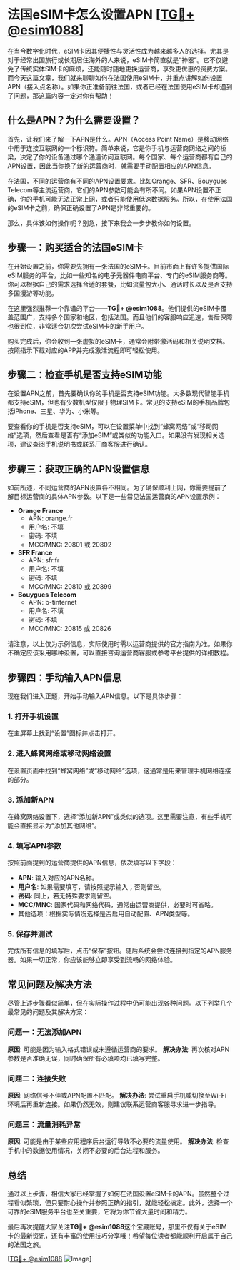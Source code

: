 # 法国eSIM卡怎么设置APN [[TG💪+ @esim1088](https://t.me/s/esim1088)]

在当今数字化时代，eSIM卡因其便捷性与灵活性成为越来越多人的选择。尤其是对于经常出国旅行或长期居住海外的人来说，eSIM卡简直就是“神器”。它不仅避免了传统实体SIM卡的麻烦，还能随时随地更换运营商，享受更优惠的资费方案。而今天这篇文章，我们就来聊聊如何在法国使用eSIM卡，并重点讲解如何设置APN（接入点名称）。如果你正准备前往法国，或者已经在法国使用eSIM卡却遇到了问题，那这篇内容一定对你有帮助！

## 什么是APN？为什么需要设置？

首先，让我们来了解一下APN是什么。APN（Access Point Name）是移动网络中用于连接互联网的一个标识符。简单来说，它是你手机与运营商网络之间的桥梁，决定了你的设备通过哪个通道访问互联网。每个国家、每个运营商都有自己的APN设置，因此当你换了新的运营商时，就需要手动配置相应的APN信息。

在法国，不同的运营商有不同的APN设置要求。比如Orange、SFR、Bouygues Telecom等主流运营商，它们的APN参数可能会有所不同。如果APN设置不正确，你的手机可能无法正常上网，或者只能使用低速数据服务。所以，在使用法国的eSIM卡之前，确保正确设置了APN是非常重要的。

那么，具体该如何操作呢？别急，接下来我会一步步教你如何设置。

## 步骤一：购买适合的法国eSIM卡

在开始设置之前，你需要先拥有一张法国的eSIM卡。目前市面上有许多提供国际eSIM服务的平台，比如一些知名的电子元器件电商平台、专门的eSIM服务商等。你可以根据自己的需求选择合适的套餐，比如流量包大小、通话时长以及是否支持多国漫游等功能。

在这里强烈推荐一个靠谱的平台——**TG💪+ @esim1088**。他们提供的eSIM卡覆盖范围广，支持多个国家和地区，包括法国。而且他们的客服响应迅速，售后保障也很到位，非常适合初次尝试eSIM卡的新手用户。

购买完成后，你会收到一张虚拟的eSIM卡，通常会附带激活码和相关说明文档。按照指示下载对应的APP并完成激活流程即可轻松使用。

## 步骤二：检查手机是否支持eSIM功能

在设置APN之前，首先要确认你的手机是否支持eSIM功能。大多数现代智能手机都支持eSIM，但也有少数机型仅限于物理SIM卡。常见的支持eSIM的手机品牌包括iPhone、三星、华为、小米等。

要查看你的手机是否支持eSIM，可以在设置菜单中找到“蜂窝网络”或“移动网络”选项，然后查看是否有“添加eSIM”或类似的功能入口。如果没有发现相关选项，建议查阅手机说明书或联系厂商客服进行确认。

## 步骤三：获取正确的APN设置信息

如前所述，不同运营商的APN设置各不相同。为了确保顺利上网，你需要提前了解目标运营商的具体APN参数。以下是一些常见法国运营商的APN设置示例：

- **Orange France**
  - APN: orange.fr
  - 用户名: 不填
  - 密码: 不填
  - MCC/MNC: 20801 或 20802
- **SFR France**
  - APN: sfr.fr
  - 用户名: 不填
  - 密码: 不填
  - MCC/MNC: 20810 或 20899
- **Bouygues Telecom**
  - APN: b-tinternet
  - 用户名: 不填
  - 密码: 不填
  - MCC/MNC: 20815 或 20826

请注意，以上仅为示例信息，实际使用时需以运营商提供的官方指南为准。如果你不确定应该采用哪种设置，可以直接咨询运营商客服或参考平台提供的详细教程。

## 步骤四：手动输入APN信息

现在我们进入正题，开始手动输入APN信息。以下是具体步骤：

### 1. 打开手机设置
在主屏幕上找到“设置”图标并点击打开。

### 2. 进入蜂窝网络或移动网络设置
在设置页面中找到“蜂窝网络”或“移动网络”选项，这通常是用来管理手机网络连接的部分。

### 3. 添加新APN
在蜂窝网络设置下，选择“添加新APN”或类似的选项。这里需要注意，有些手机可能会直接显示为“添加其他网络”。

### 4. 填写APN参数
按照前面提到的运营商提供的APN信息，依次填写以下字段：
- **APN**: 输入对应的APN名称。
- **用户名**: 如果需要填写，请按照提示输入；否则留空。
- **密码**: 同上，若无特殊要求则留空。
- **MCC/MNC**: 国家代码和网络代码，通常由运营商提供，必要时可省略。
- 其他选项：根据实际情况选择是否启用自动配置、APN类型等。

### 5. 保存并测试
完成所有信息的填写后，点击“保存”按钮。随后系统会尝试连接到指定的APN服务器。如果一切正常，你应该能够立即享受到流畅的网络体验。

## 常见问题及解决方法

尽管上述步骤看似简单，但在实际操作过程中仍可能出现各种问题。以下列举几个最常见的问题及其解决方案：

### 问题一：无法添加APN
**原因**: 可能是因为输入格式错误或未遵循运营商的要求。
**解决办法**: 再次核对APN参数是否准确无误，同时确保所有必填项均已填写完整。

### 问题二：连接失败
**原因**: 网络信号不佳或APN配置不匹配。
**解决办法**: 尝试重启手机或切换至Wi-Fi环境后再重新连接。如果仍然无效，则建议联系运营商客服寻求进一步指导。

### 问题三：流量消耗异常
**原因**: 可能是由于某些应用程序后台运行导致不必要的流量使用。
**解决办法**: 检查手机中的数据使用情况，关闭不必要的后台进程和服务。

## 总结

通过以上步骤，相信大家已经掌握了如何在法国设置eSIM卡的APN。虽然整个过程看似繁琐，但只要耐心操作并参照正确的指引，就能轻松搞定。此外，选择一个可靠的eSIM服务平台也至关重要，它将为你节省大量时间和精力。

最后再次提醒大家关注**TG💪+ @esim1088**这个宝藏账号，那里不仅有关于eSIM卡的最新资讯，还有丰富的使用技巧分享哦！希望每位读者都能顺利开启属于自己的法国之旅。

[[TG💪+ @esim1088](https://t.me/s/esim1088) ![Image](https://i.postimg.cc/4NQfJmqS/Snipaste-2025-05-13-00-14-12.png)]